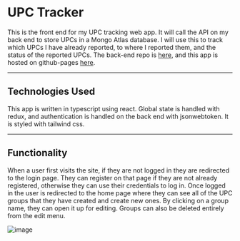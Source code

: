 # UPC Tracker 

This is the front end for my UPC tracking web app.  It will call the API on my back end to store UPCs in a Mongo Atlas database.  I will use this to track which UPCs I have already reported, to where I reported them, and the status of the reported UPCs.  The back-end repo is [here](https://github.com/JonathanDPotter/upc-tracker), and this app is hosted on github-pages [here](https://jonathandpotter.github.io/upc-tracker-front/).

---

## Technologies Used

This app is written in typescript using react.  Global state is handled with redux, and authentication is handled on the back end with jsonwebtoken.  It is styled with tailwind css.

---

## Functionality

When a user first visits the site, if they are not logged in they are redirected to the login page.  They can register on that page if they are not already registered, otherwise they can use their credentials to log in.  Once logged in the user is redirected to the home page where they can see all of the UPC groups that they have created and create new ones.  By clicking on a group name, they can open it up for editing.  Groups can also be deleted entirely from the edit menu.

![image](https://user-images.githubusercontent.com/30156468/171711143-1abdfe24-3fff-45e7-910d-995d3ed8fd24.png)
